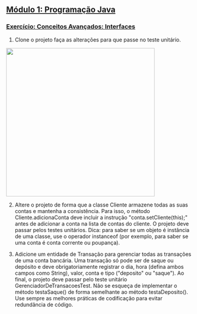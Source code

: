 ## [Módulo 1: Programação Java](https://aula-java.github.io/aulas/modulo-1.html)

### [Exercício: Conceitos Avançados: Interfaces](https://aula-java.github.io/aulas/implementacao/#/2)

1. Clone o projeto faça as alterações para que passe no teste unitário.

<img height="400" src="https://aula-java.github.io/aulas/implementacao/collections/exerc-1.png">

2. Altere o projeto de forma que a classe Cliente armazene todas as suas contas e mantenha a consistência. Para isso, o método Cliente.adicionaConta deve incluir a instrução "conta.setCliente(this);" antes de adicionar a conta na lista de contas do cliente. O projeto deve passar pelos testes unitários. Dica: para saber se um objeto é instância de uma classe, use o operador instanceof (por exemplo, para saber se uma conta é conta corrente ou poupança).   

3. Adicione um entidade de Transação para gerenciar todas as transações de uma conta bancária. Uma transação só pode ser de saque ou depósito e deve obrigatoriamente registrar o dia, hora (defina ambos campos como String), valor, conta e tipo ("deposito" ou "saque"). Ao final, o projeto deve passar pelo teste unitário GerenciadorDeTransacoesTest. Não se esqueça de implementar o método testaSaque() de forma semelhante ao método testaDeposito(). Use sempre as melhores práticas de codificação para evitar redundância de código.   
